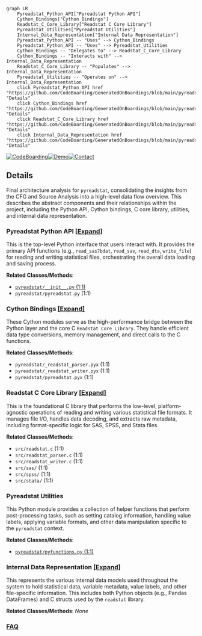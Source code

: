 ```mermaid
graph LR
    Pyreadstat_Python_API["Pyreadstat Python API"]
    Cython_Bindings["Cython Bindings"]
    Readstat_C_Core_Library["Readstat C Core Library"]
    Pyreadstat_Utilities["Pyreadstat Utilities"]
    Internal_Data_Representation["Internal Data Representation"]
    Pyreadstat_Python_API -- "Uses" --> Cython_Bindings
    Pyreadstat_Python_API -- "Uses" --> Pyreadstat_Utilities
    Cython_Bindings -- "Delegates to" --> Readstat_C_Core_Library
    Cython_Bindings -- "Interacts with" --> Internal_Data_Representation
    Readstat_C_Core_Library -- "Populates" --> Internal_Data_Representation
    Pyreadstat_Utilities -- "Operates on" --> Internal_Data_Representation
    click Pyreadstat_Python_API href "https://github.com/CodeBoarding/GeneratedOnBoardings/blob/main/pyreadstat/Pyreadstat_Python_API.md" "Details"
    click Cython_Bindings href "https://github.com/CodeBoarding/GeneratedOnBoardings/blob/main/pyreadstat/Cython_Bindings.md" "Details"
    click Readstat_C_Core_Library href "https://github.com/CodeBoarding/GeneratedOnBoardings/blob/main/pyreadstat/Readstat_C_Core_Library.md" "Details"
    click Internal_Data_Representation href "https://github.com/CodeBoarding/GeneratedOnBoardings/blob/main/pyreadstat/Internal_Data_Representation.md" "Details"
```

[![CodeBoarding](https://img.shields.io/badge/Generated%20by-CodeBoarding-9cf?style=flat-square)](https://github.com/CodeBoarding/CodeBoarding)[![Demo](https://img.shields.io/badge/Try%20our-Demo-blue?style=flat-square)](https://www.codeboarding.org/demo)[![Contact](https://img.shields.io/badge/Contact%20us%20-%20contact@codeboarding.org-lightgrey?style=flat-square)](mailto:contact@codeboarding.org)

## Details

Final architecture analysis for `pyreadstat`, consolidating the insights from the CFG and Source Analysis into a high-level data flow overview. This describes the abstract components and their relationships within the project, including the Python API, Cython bindings, C core library, utilities, and internal data representation.

### Pyreadstat Python API [[Expand]](./Pyreadstat_Python_API.md)
This is the top-level Python interface that users interact with. It provides the primary API functions (e.g., `read_sas7bdat`, `read_sav`, `read_dta`, `write_file`) for reading and writing statistical files, orchestrating the overall data loading and saving process.


**Related Classes/Methods**:

- <a href="https://github.com/Roche/pyreadstat/pyreadstat/__init__.py#L1-L1" target="_blank" rel="noopener noreferrer">`pyreadstat/__init__.py` (1:1)</a>
- `pyreadstat/pyreadstat.py` (1:1)


### Cython Bindings [[Expand]](./Cython_Bindings.md)
These Cython modules serve as the high-performance bridge between the Python layer and the core C `Readstat Core Library`. They handle efficient data type conversions, memory management, and direct calls to the C functions.


**Related Classes/Methods**:

- `pyreadstat/_readstat_parser.pyx` (1:1)
- `pyreadstat/_readstat_writer.pyx` (1:1)
- `pyreadstat/pyreadstat.pyx` (1:1)


### Readstat C Core Library [[Expand]](./Readstat_C_Core_Library.md)
This is the foundational C library that performs the low-level, platform-agnostic operations of reading and writing various statistical file formats. It manages file I/O, handles data decoding, and extracts raw metadata, including format-specific logic for SAS, SPSS, and Stata files.


**Related Classes/Methods**:

- `src/readstat.c` (1:1)
- `src/readstat_parser.c` (1:1)
- `src/readstat_writer.c` (1:1)
- `src/sas/` (1:1)
- `src/spss/` (1:1)
- `src/stata/` (1:1)


### Pyreadstat Utilities
This Python module provides a collection of helper functions that perform post-processing tasks, such as setting catalog information, handling value labels, applying variable formats, and other data manipulation specific to the `pyreadstat` context.


**Related Classes/Methods**:

- <a href="https://github.com/Roche/pyreadstat/pyreadstat/pyfunctions.py#L1-L1" target="_blank" rel="noopener noreferrer">`pyreadstat/pyfunctions.py` (1:1)</a>


### Internal Data Representation [[Expand]](./Internal_Data_Representation.md)
This represents the various internal data models used throughout the system to hold statistical data, variable metadata, value labels, and other file-specific information. This includes both Python objects (e.g., Pandas DataFrames) and C structs used by the `readstat` library.


**Related Classes/Methods**: _None_



### [FAQ](https://github.com/CodeBoarding/GeneratedOnBoardings/tree/main?tab=readme-ov-file#faq)